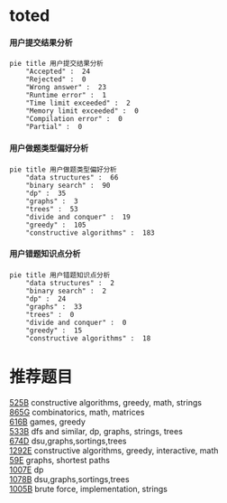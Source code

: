 # toted

<!-- tabs:start -->



#### **用户提交结果分析**

```mermaid
pie title 用户提交结果分析
    "Accepted" :  24
    "Rejected" :  0
    "Wrong answer" :  23
    "Runtime error" :  1
    "Time limit exceeded" :  2
    "Memory limit exceeded" :  0
    "Compilation error" :  0
    "Partial" :  0
```

#### **用户做题类型偏好分析**

```mermaid
pie title 用户做题类型偏好分析
    "data structures" :  66
    "binary search" :  90
    "dp" :  35
    "graphs" :  3
    "trees" :  53
    "divide and conquer" :  19
    "greedy" :  105
    "constructive algorithms" :  183
```
#### **用户错题知识点分析**

```mermaid
pie title 用户错题知识点分析
    "data structures" :  2
    "binary search" :  2
    "dp" :  24
    "graphs" :  33
    "trees" :  0
    "divide and conquer" :  0
    "greedy" :  15
    "constructive algorithms" :  18
```



<!-- tabs:end -->
# 推荐题目
[525B](https://codeforces.com/contest/525/problem/B)		constructive algorithms,
                        greedy,
                        math,
                        strings		  
[865G](https://codeforces.com/contest/865/problem/G)		combinatorics,
                        math,
                        matrices		  
[616B](https://codeforces.com/contest/616/problem/B)		games,
                        greedy		  
[533B](https://codeforces.com/contest/533/problem/B)		dfs and similar,
                        dp,
                        graphs,
                        strings,
                        trees		  
[674D](https://codeforces.com/contest/674/problem/D)		dsu,graphs,sortings,trees		  
[1292E](https://codeforces.com/contest/1292/problem/E)		constructive algorithms,
                        greedy,
                        interactive,
                        math		  
[59E](https://codeforces.com/contest/59/problem/E)		graphs,
                        shortest paths		  
[1007E](https://codeforces.com/contest/1007/problem/E)		dp		  
[1078B](https://codeforces.com/contest/1078/problem/B)		dsu,graphs,sortings,trees		  
[1005B](https://codeforces.com/contest/1005/problem/B)		brute force,
                        implementation,
                        strings		  
